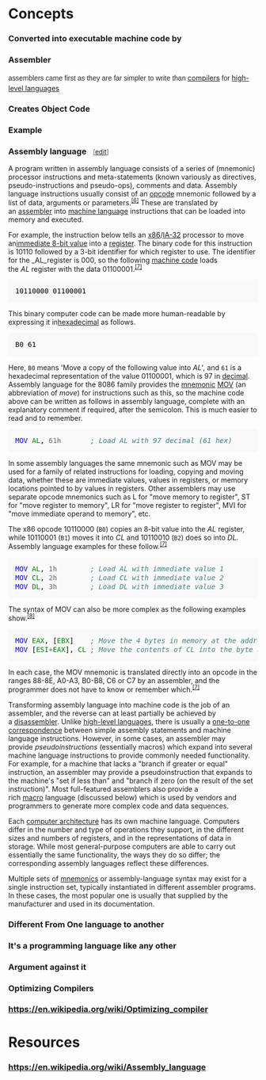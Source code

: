 # Concepts
### Converted into executable machine code by
### Assembler
<span style="color: rgb(37, 37, 37); font-family: sans-serif; line-height: 22.3999996185303px;">assemblers came first as they are far simpler to write than </span>[compilers](https://en.wikipedia.org/wiki/Compiler "Compiler")<span style="color: rgb(37, 37, 37); font-family: sans-serif; line-height: 22.3999996185303px;"> for </span>[high-level languages](https://en.wikipedia.org/wiki/High-level_language "High-level language")
### Creates Object Code
### Example
### <span class="mw-headline" id="Assembly_language">Assembly language</span><span class="mw-editsection" style="-webkit-user-select: none; font-size: small; font-weight: normal; margin-left: 1em; vertical-align: baseline; line-height: 1em; display: inline-block; white-space: nowrap; unicode-bidi: -webkit-isolate;"><span class="mw-editsection-bracket" style="margin-right: 0px; color: rgb(85, 85, 85); margin-left: 0px;">[</span>[edit](https://en.wikipedia.org/w/index.php?title=Assembly_language&action=edit&section=5 "Edit section: Assembly language")<span class="mw-editsection-bracket" style="margin-left: 0px; color: rgb(85, 85, 85); margin-right: 0px;">]</span></span>

A program written in assembly language consists of a series of (mnemonic) processor instructions and meta-statements (known variously as directives, pseudo-instructions and pseudo-ops), comments and data. Assembly language instructions usually consist of an [opcode](https://en.wikipedia.org/wiki/Opcode "Opcode") mnemonic followed by a list of data, arguments or parameters.<sup id="cite_ref-intel-1999_6-0" class="reference" style="line-height: 1; font-size: 11.1999998092651px; unicode-bidi: -webkit-isolate;">[[6]](https://en.wikipedia.org/wiki/Assembly_language#cite_note-intel-1999-6)</sup> These are translated by an [assembler](https://en.wikipedia.org/wiki/Assembly_language_assembler "Assembly language assembler") into [machine language](https://en.wikipedia.org/wiki/Machine_language "Machine language") instructions that can be loaded into memory and executed.

For example, the instruction below tells an [x86](https://en.wikipedia.org/wiki/X86 "X86")/[IA-32](https://en.wikipedia.org/wiki/IA-32 "IA-32") processor to move an[immediate 8-bit value](https://en.wikipedia.org/wiki/Constant_(programming) "Constant (programming)") into a [register](https://en.wikipedia.org/wiki/Processor_register "Processor register"). The binary code for this instruction is 10110 followed by a 3-bit identifier for which register to use. The identifier for the _AL_register is 000, so the following [machine code](https://en.wikipedia.org/wiki/Machine_code "Machine code") loads the _AL_ register with the data 01100001.<sup id="cite_ref-intel-1999-MOV_7-0" class="reference" style="line-height: 1; font-size: 11.1999998092651px; unicode-bidi: -webkit-isolate;">[[7]](https://en.wikipedia.org/wiki/Assembly_language#cite_note-intel-1999-MOV-7)</sup>

<pre style="font-family: monospace, Courier; color: black; border-color: rgb(221, 221, 221); padding: 1em; line-height: 1.3em; font-size: 14px; background-color: rgb(249, 249, 249);">10110000 01100001
</pre>

This binary computer code can be made more human-readable by expressing it in[hexadecimal](https://en.wikipedia.org/wiki/Hexadecimal "Hexadecimal") as follows.

<pre style="font-family: monospace, Courier; color: black; border-color: rgb(221, 221, 221); padding: 1em; line-height: 1.3em; font-size: 14px; background-color: rgb(249, 249, 249);">B0 61
</pre>

Here, `B0` means 'Move a copy of the following value into _AL'_, and `61` is a hexadecimal representation of the value 01100001, which is 97 in [decimal](https://en.wikipedia.org/wiki/Decimal "Decimal"). Assembly language for the 8086 family provides the [mnemonic](https://en.wikipedia.org/wiki/Mnemonic "Mnemonic") [MOV](https://en.wikipedia.org/wiki/MOV_(x86_instruction) "MOV (x86 instruction)") (an abbreviation of _move_) for instructions such as this, so the machine code above can be written as follows in assembly language, complete with an explanatory comment if required, after the semicolon. This is much easier to read and to remember.

<div class="mw-highlight mw-content-ltr" dir="ltr" style="direction: ltr; unicode-bidi: embed; color: rgb(37, 37, 37); font-family: sans-serif; line-height: 22.3999996185303px; background: rgb(248, 248, 248);">

<pre style="font-family: monospace, Courier; color: black; border-color: rgb(221, 221, 221); padding: 1em; line-height: 1.3em; background-color: rgb(249, 249, 249);"><span class="nf" style="color: rgb(0, 0, 255);">MOV</span> <span class="nb" style="color: rgb(0, 128, 0);">AL</span><span class="p">,</span> <span class="mh" style="color: rgb(102, 102, 102);">61h</span>       <span class="c1" style="color: rgb(64, 128, 128); font-style: italic;">; Load AL with 97 decimal (61 hex)</span>
</pre>

</div>

In some assembly languages the same mnemonic such as MOV may be used for a family of related instructions for loading, copying and moving data, whether these are immediate values, values in registers, or memory locations pointed to by values in registers. Other assemblers may use separate opcode mnemonics such as L for "move memory to register", ST for "move register to memory", LR for "move register to register", MVI for "move immediate operand to memory", etc.

The x86 opcode 10110000 (`B0`) copies an 8-bit value into the _AL_ register, while 10110001 (`B1`) moves it into _CL_ and 10110010 (`B2`) does so into _DL_. Assembly language examples for these follow.<sup id="cite_ref-intel-1999-MOV_7-1" class="reference" style="line-height: 1; font-size: 11.1999998092651px; unicode-bidi: -webkit-isolate;">[[7]](https://en.wikipedia.org/wiki/Assembly_language#cite_note-intel-1999-MOV-7)</sup>

<div class="mw-highlight mw-content-ltr" dir="ltr" style="direction: ltr; unicode-bidi: embed; color: rgb(37, 37, 37); font-family: sans-serif; line-height: 22.3999996185303px; background: rgb(248, 248, 248);">

<pre style="font-family: monospace, Courier; color: black; border-color: rgb(221, 221, 221); padding: 1em; line-height: 1.3em; background-color: rgb(249, 249, 249);"><span class="nf" style="color: rgb(0, 0, 255);">MOV</span> <span class="nb" style="color: rgb(0, 128, 0);">AL</span><span class="p">,</span> <span class="mh" style="color: rgb(102, 102, 102);">1h</span>        <span class="c1" style="color: rgb(64, 128, 128); font-style: italic;">; Load AL with immediate value 1</span>
<span class="nf" style="color: rgb(0, 0, 255);">MOV</span> <span class="nb" style="color: rgb(0, 128, 0);">CL</span><span class="p">,</span> <span class="mh" style="color: rgb(102, 102, 102);">2h</span>        <span class="c1" style="color: rgb(64, 128, 128); font-style: italic;">; Load CL with immediate value 2</span>
<span class="nf" style="color: rgb(0, 0, 255);">MOV</span> <span class="nb" style="color: rgb(0, 128, 0);">DL</span><span class="p">,</span> <span class="mh" style="color: rgb(102, 102, 102);">3h</span>        <span class="c1" style="color: rgb(64, 128, 128); font-style: italic;">; Load DL with immediate value 3</span>
</pre>

</div>

The syntax of MOV can also be more complex as the following examples show.<sup id="cite_ref-8" class="reference" style="line-height: 1; font-size: 11.1999998092651px; unicode-bidi: -webkit-isolate;">[[8]](https://en.wikipedia.org/wiki/Assembly_language#cite_note-8)</sup>

<div class="mw-highlight mw-content-ltr" dir="ltr" style="direction: ltr; unicode-bidi: embed; color: rgb(37, 37, 37); font-family: sans-serif; line-height: 22.3999996185303px; background: rgb(248, 248, 248);">

<pre style="font-family: monospace, Courier; color: black; border-color: rgb(221, 221, 221); padding: 1em; line-height: 1.3em; background-color: rgb(249, 249, 249);"><span class="nf" style="color: rgb(0, 0, 255);">MOV</span> <span class="nb" style="color: rgb(0, 128, 0);">EAX</span><span class="p">,</span> <span class="p">[</span><span class="nb" style="color: rgb(0, 128, 0);">EBX</span><span class="p">]</span>	  <span class="c1" style="color: rgb(64, 128, 128); font-style: italic;">; Move the 4 bytes in memory at the address contained in EBX into EAX</span>
<span class="nf" style="color: rgb(0, 0, 255);">MOV</span> <span class="p">[</span><span class="nb" style="color: rgb(0, 128, 0);">ESI</span><span class="o" style="color: rgb(102, 102, 102);">+</span><span class="nb" style="color: rgb(0, 128, 0);">EAX</span><span class="p">],</span> <span class="nb" style="color: rgb(0, 128, 0);">CL</span> <span class="c1" style="color: rgb(64, 128, 128); font-style: italic;">; Move the contents of CL into the byte at address ESI+EAX</span>
</pre>

</div>

In each case, the MOV mnemonic is translated directly into an opcode in the ranges 88-8E, A0-A3, B0-B8, C6 or C7 by an assembler, and the programmer does not have to know or remember which.<sup id="cite_ref-intel-1999-MOV_7-2" class="reference" style="line-height: 1; font-size: 11.1999998092651px; unicode-bidi: -webkit-isolate;">[[7]](https://en.wikipedia.org/wiki/Assembly_language#cite_note-intel-1999-MOV-7)</sup>

Transforming assembly language into machine code is the job of an assembler, and the reverse can at least partially be achieved by a [disassembler](https://en.wikipedia.org/wiki/Disassembler "Disassembler"). Unlike [high-level languages](https://en.wikipedia.org/wiki/High-level_language "High-level language"), there is usually a [one-to-one correspondence](https://en.wikipedia.org/wiki/One-to-one_correspondence "One-to-one correspondence") between simple assembly statements and machine language instructions. However, in some cases, an assembler may provide _pseudoinstructions_ (essentially macros) which expand into several machine language instructions to provide commonly needed functionality. For example, for a machine that lacks a "branch if greater or equal" instruction, an assembler may provide a pseudoinstruction that expands to the machine's "set if less than" and "branch if zero (on the result of the set instruction)". Most full-featured assemblers also provide a rich [macro](https://en.wikipedia.org/wiki/Macro_(computer_science) "Macro (computer science)") language (discussed below) which is used by vendors and programmers to generate more complex code and data sequences.

Each [computer architecture](https://en.wikipedia.org/wiki/Computer_architecture "Computer architecture") has its own machine language. Computers differ in the number and type of operations they support, in the different sizes and numbers of registers, and in the representations of data in storage. While most general-purpose computers are able to carry out essentially the same functionality, the ways they do so differ; the corresponding assembly languages reflect these differences.

Multiple sets of [mnemonics](https://en.wikipedia.org/wiki/Mnemonic "Mnemonic") or assembly-language syntax may exist for a single instruction set, typically instantiated in different assembler programs. In these cases, the most popular one is usually that supplied by the manufacturer and used in its documentation.
### Different From One language to another
### It's a programming language like any other
### Argument against it
### Optimizing Compilers
### https://en.wikipedia.org/wiki/Optimizing_compiler
# Resources
### https://en.wikipedia.org/wiki/Assembly_language
